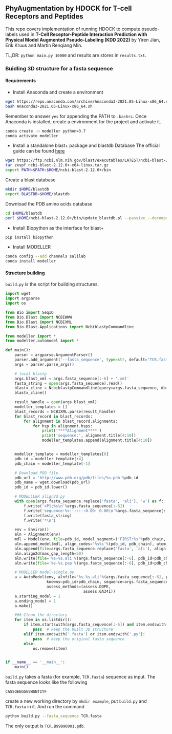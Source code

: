 ## **PhyAugmentation by HDOCK for T-cell Receptors and Peptides**

This repo covers implementation of running HDOCK to compute pseudo-labels used in **T-Cell Receptor-Peptide Interaction Prediction with Physical Model Augmented Pseudo-Labeling (KDD 2022)** by Yiren Jian, Erik Kruus and Martin Renqiang Min.

TL,DR: `python main.py 10000` and results are stores in `results.txt`.


### Buidling  3D structure for a fasta sequence

#### Requirements

- Install Anaconda and create a environment
```bash
wget https://repo.anaconda.com/archive/Anaconda3-2021.05-Linux-x86_64.sh
bash Anaconda3-2021.05-Linux-x86_64.sh
```
Remember to answer `yes` for appending the PATH to `.bashrc`. Once Anaconda is installed, create a environment for the project and activate it.
```bash
conda create -n modeller python=3.7
conda activate modeller
```

- Install a standalone blast+ package and blastdb Database
The official guide can be found [here](https://www.ncbi.nlm.nih.gov/books/NBK52640/)
```bash
wget https://ftp.ncbi.nlm.nih.gov/blast/executables/LATEST/ncbi-blast-2.12.0+-x64-linux.tar.gz  
tar zxvpf ncbi-blast-2.12.0+-x64-linux.tar.gz
export PATH=$PATH:$HOME/ncbi-blast-2.12.0+/bin
```
Create a blast database
```bash
mkdir $HOME/blastdb
export BLASTDB=$HOME/blastdb
```
Download the PDB amino acids database
```bash
cd $HOME/blastdb
perl $HOME/ncbi-blast-2.12.0+/bin/update_blastdb.pl --passive --decompress pdbaa
```

- Install Biopython as the interface for blast+
```bash
pip install biopython
```

- Install MODELLER
```bash
conda config --add channels salilab
conda install modeller
```

#### Structure building
`build.py` is the script for building structures.

```python
import wget
import argparse
import os

from Bio import SeqIO
from Bio.Blast import NCBIWWW
from Bio.Blast import NCBIXML
from Bio.Blast.Applications import NcbiblastpCommandline

from modeller import *
from modeller.automodel import *

def main():
    parser = argparse.ArgumentParser()
    parser.add_argument('--fasta_sequence', type=str, default='TCR.fasta')
    args = parser.parse_args()

    # local blastp
    args.blast_xml = args.fasta_sequence[:-6] + '.xml'
    fasta_string = open(args.fasta_sequence).read()
    blastx_cline = NcbiblastpCommandline(query=args.fasta_sequence, db='pdbaa', outfmt=5, out=args.blast_xml)
    blastx_cline()

    result_handle = open(args.blast_xml)
    modeller_templates = []
    blast_records = NCBIXML.parse(result_handle)
    for blast_record in blast_records:
        for alignment in blast_record.alignments:
            for hsp in alignment.hsps:
                print('****Alignment****')
                print('sequence:', alignment.title[4:10])
                modeller_templates.append(alignment.title[4:10])


    modeller_template = modeller_templates[0]
    pdb_id = modeller_template[:4]
    pdb_chain = modeller_template[-1]

    # Download PDB file
    pdb_url = 'http://www.pdb.org/pdb/files/%s.pdb'%pdb_id
    pdb_name = wget.download(pdb_url)
    pdb_id = pdb_id.lower()

    # MODELLLER align2d.py
    with open(args.fasta_sequence.replace('fasta', 'ali'), 'w') as f:
        f.write('>P1;%s\n'%args.fasta_sequence[:-6])
        f.write('sequence:%s:::::::0.00: 0.00\n'%args.fasta_sequence[:-6])
        f.write(fasta_string)
        f.write('*\n')

    env = Environ()
    aln = Alignment(env)
    mdl = Model(env, file=pdb_id, model_segment=('FIRST:%s'%pdb_chain,'LAST:%s'%pdb_chain))
    aln.append_model(mdl, align_codes='%s%s'%(pdb_id, pdb_chain), atom_files='%s.pdb'%pdb_id)
    aln.append(file=args.fasta_sequence.replace('fasta', 'ali'), align_codes=args.fasta_sequence[:-6])
    aln.align2d(max_gap_length=50)
    aln.write(file='%s-%s.ali'%(args.fasta_sequence[:-6], pdb_id+pdb_chain), alignment_format='PIR')
    aln.write(file='%s-%s.pap'%(args.fasta_sequence[:-6], pdb_id+pdb_chain), alignment_format='PAP')

    # MODELLER model-single.py
    a = AutoModel(env, alnfile='%s-%s.ali'%(args.fasta_sequence[:-6], pdb_id+pdb_chain),
                  knowns=pdb_id+pdb_chain, sequence=args.fasta_sequence[:-6],
                  assess_methods=(assess.DOPE,
                                  assess.GA341))
    a.starting_model = 1
    a.ending_model = 1
    a.make()

    ### Clean the directory
    for item in os.listdir():
        if item.startswith(args.fasta_sequence[:-6]) and item.endswith('.pdb'):
            pass  # keep the built 3D structure
        elif item.endswith('.fasta') or item.endswith('.py'):
            pass  # keep the original fasta sequence
        else:
            os.remove(item)


if __name__ == '__main__':
    main()
```

`build.py` takes a fasta (for example, `TCR.fasta`) sequence as input. The fasta sequence looks like the following
```
CASSQEEGGGSWGNTIYF
```

create a new working directory by `mkdir example`, put `build.py` and `TCR.fasta` in it. And run the command

```bash
python build.py --fasta_sequence TCR.fasta
```

The only output is `TCR.B99990001.pdb`.
